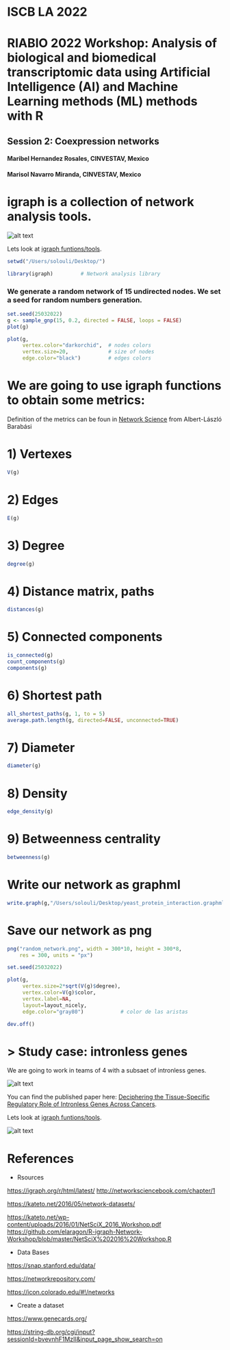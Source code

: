 # ISCB LA 2022

# RIABIO 2022 Workshop: Analysis of biological and biomedical transcriptomic data using Artificial Intelligence (AI) and Machine Learning methods (ML) methods with R

## Session 2: Coexpression networks
#### Maribel Hernandez Rosales, CINVESTAV, Mexico
#### Marisol Navarro Miranda, CINVESTAV, Mexico


# igraph is a collection of network analysis tools.

![alt text](https://github.com/solnavss/ISCB_NetworksCoexpression/blob/main/images/igraph_R.png)

Lets look at [igraph funtions/tools](https://igraph.org/r/html/latest/).


``` r
setwd("/Users/solouli/Desktop/")

library(igraph)         # Network analysis library

```

### We generate a random network of 15 undirected nodes. We set a seed for random numbers generation.

``` r
set.seed(25032022)
g <- sample_gnp(15, 0.2, directed = FALSE, loops = FALSE)
plot(g)

plot(g,
     vertex.color="darkorchid",  # nodes colors
     vertex.size=20,             # size of nodes
     edge.color="black")         # edges colors
```

# We are going to use igraph functions to obtain some metrics:

Definition of the metrics can be foun in [Network Science](http://networksciencebook.com/) from Albert-László Barabási  

# 1) Vertexes

``` r
V(g)
```

# 2) Edges

``` r
E(g)
```

# 3) Degree

``` r
degree(g)

```
# 4) Distance matrix, paths

``` r
distances(g)
```

# 5) Connected components

``` r
is_connected(g)
count_components(g)
components(g)
```

# 6) Shortest path

``` r
all_shortest_paths(g, 1, to = 5)
average.path.length(g, directed=FALSE, unconnected=TRUE)
```

# 7) Diameter

``` r
diameter(g)
```

# 8) Density

``` r
edge_density(g)
```

# 9) Betweenness centrality

``` r
betweenness(g)
```

# Write our network as graphml

``` r
write.graph(g,"/Users/solouli/Desktop/yeast_protein_interaction.graphml", format="graphml")
```

# Save our network as png

``` r
png("random_network.png", width = 300*10, height = 300*8,
    res = 300, units = "px")

set.seed(25032022)

plot(g,
     vertex.size=2*sqrt(V(g)$degree),
     vertex.color=V(g)$color,
     vertex.label=NA,
     layout=layout_nicely,
     edge.color="gray80")            # color de las aristas

dev.off()
```

# > Study case: intronless genes

We are going to work in teams of 4 with a subsaet of intronless genes.

![alt text](https://github.com/solnavss/ISCB_NetworksCoexpression/blob/main/images/intronless.png)

You can find the published paper here: [Deciphering the Tissue-Specific Regulatory Role of Intronless Genes Across Cancers](hhttps://link.springer.com/chapter/10.1007/978-3-031-06220-9_18).

Lets look at [igraph funtions/tools](https://igraph.org/r/html/latest/).

![alt text](https://github.com/solnavss/ISCB_NetworksCoexpression/blob/main/images/paper_intronless.png)

# References

* Rsources

https://igraph.org/r/html/latest/
http://networksciencebook.com/chapter/1

https://kateto.net/2016/05/network-datasets/

https://kateto.net/wp-content/uploads/2016/01/NetSciX_2016_Workshop.pdf
https://github.com/elaragon/R-igraph-Network-Workshop/blob/master/NetSciX%202016%20Workshop.R

* Data Bases

https://snap.stanford.edu/data/

https://networkrepository.com/

https://icon.colorado.edu/#!/networks

* Create a dataset

https://www.genecards.org/

https://string-db.org/cgi/input?sessionId=bvevnhF1MzII&input_page_show_search=on
